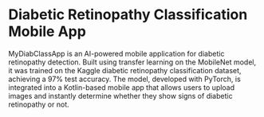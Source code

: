 # Diabetic Retinopathy Classification Mobile App
MyDiabClassApp is an AI-powered mobile application for diabetic retinopathy detection. Built using transfer learning on the MobileNet model, it was trained on the Kaggle diabetic retinopathy classification dataset, achieving a 97% test accuracy. The model, developed with PyTorch, is integrated into a Kotlin-based mobile app that allows users to upload images and instantly determine whether they show signs of diabetic retinopathy or not.
